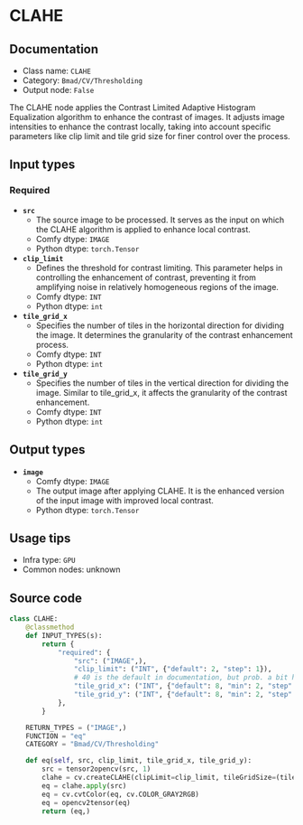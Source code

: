 # CLAHE
## Documentation
- Class name: `CLAHE`
- Category: `Bmad/CV/Thresholding`
- Output node: `False`

The CLAHE node applies the Contrast Limited Adaptive Histogram Equalization algorithm to enhance the contrast of images. It adjusts image intensities to enhance the contrast locally, taking into account specific parameters like clip limit and tile grid size for finer control over the process.
## Input types
### Required
- **`src`**
    - The source image to be processed. It serves as the input on which the CLAHE algorithm is applied to enhance local contrast.
    - Comfy dtype: `IMAGE`
    - Python dtype: `torch.Tensor`
- **`clip_limit`**
    - Defines the threshold for contrast limiting. This parameter helps in controlling the enhancement of contrast, preventing it from amplifying noise in relatively homogeneous regions of the image.
    - Comfy dtype: `INT`
    - Python dtype: `int`
- **`tile_grid_x`**
    - Specifies the number of tiles in the horizontal direction for dividing the image. It determines the granularity of the contrast enhancement process.
    - Comfy dtype: `INT`
    - Python dtype: `int`
- **`tile_grid_y`**
    - Specifies the number of tiles in the vertical direction for dividing the image. Similar to tile_grid_x, it affects the granularity of the contrast enhancement.
    - Comfy dtype: `INT`
    - Python dtype: `int`
## Output types
- **`image`**
    - Comfy dtype: `IMAGE`
    - The output image after applying CLAHE. It is the enhanced version of the input image with improved local contrast.
    - Python dtype: `torch.Tensor`
## Usage tips
- Infra type: `GPU`
- Common nodes: unknown


## Source code
```python
class CLAHE:
    @classmethod
    def INPUT_TYPES(s):
        return {
            "required": {
                "src": ("IMAGE",),
                "clip_limit": ("INT", {"default": 2, "step": 1}),
                # 40 is the default in documentation, but prob. a bit high no?
                "tile_grid_x": ("INT", {"default": 8, "min": 2, "step": 1}),
                "tile_grid_y": ("INT", {"default": 8, "min": 2, "step": 1}),
            },
        }

    RETURN_TYPES = ("IMAGE",)
    FUNCTION = "eq"
    CATEGORY = "Bmad/CV/Thresholding"

    def eq(self, src, clip_limit, tile_grid_x, tile_grid_y):
        src = tensor2opencv(src, 1)
        clahe = cv.createCLAHE(clipLimit=clip_limit, tileGridSize=(tile_grid_x, tile_grid_y))
        eq = clahe.apply(src)
        eq = cv.cvtColor(eq, cv.COLOR_GRAY2RGB)
        eq = opencv2tensor(eq)
        return (eq,)

```
